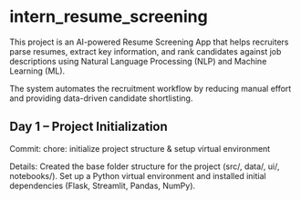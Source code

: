 # intern_resume_screening

This project is an AI-powered Resume Screening App that helps recruiters parse resumes, extract key information, and rank candidates against job descriptions using Natural Language Processing (NLP) and Machine Learning (ML).

The system automates the recruitment workflow by reducing manual effort and providing data-driven candidate shortlisting.

## Day 1 – Project Initialization

Commit: chore: initialize project structure & setup virtual environment

Details: Created the base folder structure for the project (src/, data/, ui/, notebooks/). Set up a Python virtual environment and installed initial dependencies (Flask, Streamlit, Pandas, NumPy).

